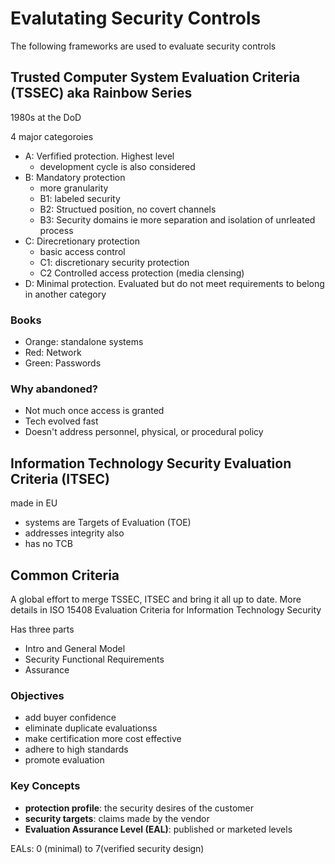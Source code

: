 # Evalutating Security Controls
The following frameworks are used to evaluate security controls

## Trusted Computer System Evaluation Criteria (TSSEC) aka Rainbow Series
1980s at the DoD

4 major categoroies
- A: Verfified protection. Highest level
  - development cycle is also considered
- B: Mandatory protection
  - more granularity
  - B1: labeled security
  - B2: Structued position, no covert channels
  - B3: Security domains ie more separation and isolation of unrleated process
- C: Direcretionary protection 
  - basic access control
  - C1: discretionary security protection
  - C2 Controlled access protection (media clensing)
- D: Minimal protection. Evaluated but do not meet requirements to belong in another category

### Books
- Orange: standalone systems
- Red: Network
- Green: Passwords

### Why abandoned?
- Not much once access is granted
- Tech evolved fast
- Doesn't address personnel, physical, or procedural policy

## Information Technology Security Evaluation Criteria (ITSEC)
made in EU

- systems are Targets of Evaluation (TOE)
- addresses integrity also
- has no TCB

## Common Criteria
A global effort to merge TSSEC, ITSEC and bring it all up to date. 
More details in ISO 15408 Evaluation Criteria for Information Technology Security

Has three parts
- Intro and General Model
- Security Functional Requirements
- Assurance

### Objectives
- add buyer confidence
- eliminate duplicate evaluationss
- make certification more cost effective
- adhere to high standards
- promote evaluation

### Key Concepts
- **protection profile**: the security desires of the customer
- **security targets**: claims made by the vendor
- **Evaluation Assurance Level (EAL)**: published or marketed levels


EALs: 0 (minimal) to 7(verified security design)
